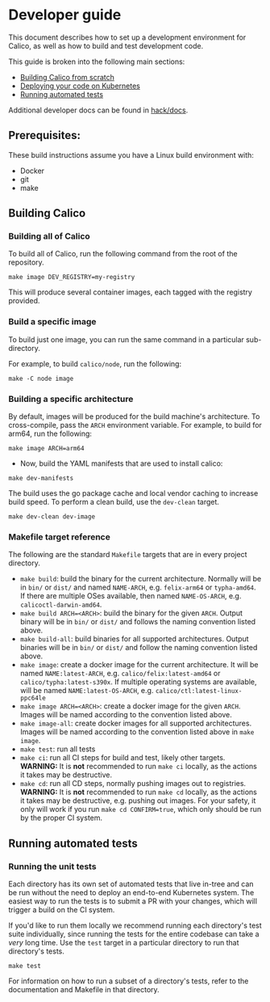 # Developer guide

This document describes how to set up a development environment for Calico, as well as how to build and test development code.

This guide is broken into the following main sections:

- [Building Calico from scratch](#building-calico-from-scratch)
- [Deploying your code on Kubernetes](#deploying-your-code-on-kubernetes)
- [Running automated tests](#running-automated-tests)

Additional developer docs can be found in [hack/docs](hack/docs).

## Prerequisites:

These build instructions assume you have a Linux build environment
with:

-  Docker
-  git
-  make

## Building Calico 

### Building all of Calico

To build all of Calico, run the following command from the root of the repository.

```
make image DEV_REGISTRY=my-registry
```

This will produce several container images, each tagged with the registry provided.

### Build a specific image

To build just one image, you can run the same command in a particular sub-directory.

For example, to build `calico/node`, run the following:

```
make -C node image
```

### Building a specific architecture

By default, images will be produced for the build machine's architecture. To cross-compile, pass the `ARCH` environment variable. For example, to
build for arm64, run the following:

```
make image ARCH=arm64
```

- Now, build the YAML manifests that are used to install calico:

```
make dev-manifests
```

The build uses the go package cache and local vendor caching to increase build speed. To perform a clean build, use the `dev-clean` target.

```
make dev-clean dev-image
```

### Makefile target reference

The following are the standard `Makefile` targets that are in every project directory.

* `make build`: build the binary for the current architecture. Normally will be in `bin/` or `dist/` and named `NAME-ARCH`, e.g. `felix-arm64` or `typha-amd64`. If there are multiple OSes available, then named `NAME-OS-ARCH`, e.g. `calicoctl-darwin-amd64`.
* `make build ARCH=<ARCH>`: build the binary for the given `ARCH`. Output binary will be in `bin/` or `dist/` and follows the naming convention listed above.
* `make build-all`: build binaries for all supported architectures. Output binaries will be in `bin/` or `dist/` and follow the naming convention listed above.
* `make image`: create a docker image for the current architecture. It will be named `NAME:latest-ARCH`, e.g. `calico/felix:latest-amd64` or `calico/typha:latest-s390x`. If multiple operating systems are available, will be named `NAME:latest-OS-ARCH`, e.g. `calico/ctl:latest-linux-ppc64le`
* `make image ARCH=<ARCH>`: create a docker image for the given `ARCH`. Images will be named according to the convention listed above.
* `make image-all`: create docker images for all supported architectures. Images will be named according to the convention listed above in `make image`.
* `make test`: run all tests
* `make ci`: run all CI steps for build and test, likely other targets. **WARNING:** It is **not** recommended to run `make ci` locally, as the actions it takes may be destructive.
* `make cd`: run all CD steps, normally pushing images out to registries. **WARNING:** It is **not** recommended to run `make cd` locally, as the actions it takes may be destructive, e.g. pushing out images. For your safety, it only will work if you run `make cd CONFIRM=true`, which only should be run by the proper CI system.

## Running automated tests

### Running the unit tests

Each directory has its own set of automated tests that live in-tree and can be run without the need to deploy an end-to-end Kubernetes system. The easiest
way to run the tests is to submit a PR with your changes, which will trigger a build on the CI system.

If you'd like to run them locally we recommend running each directory's test suite individually,
since running the tests for the entire codebase can take a _very_ long time. Use the `test` target in a particular directory to run that
directory's tests.

```
make test
```

For information on how to run a subset of a directory's tests, refer to the documentation and Makefile in that directory.
